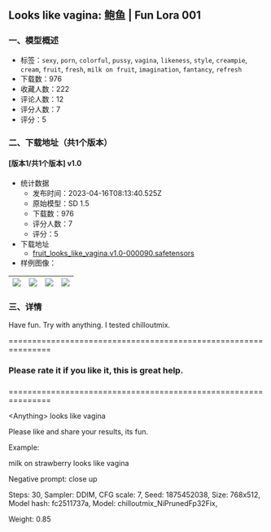 ## Looks like vagina: 鲍鱼 | Fun Lora 001
### 一、模型概述

- 标签：`sexy`, `porn`, `colorful`, `pussy`, `vagina`, `likeness`, `style`, `creampie`, `cream`, `fruit`, `fresh`, `milk on fruit`, `imagination`, `fantancy`, `refresh`
- 下载数：976
- 收藏人数：222
- 评论人数：12
- 评分人数：7
- 评分：5

### 二、下载地址（共1个版本）

#### [版本1/共1个版本] v1.0

- 统计数据
  - 发布时间：2023-04-16T08:13:40.525Z
  - 原始模型：SD 1.5
  - 下载数：976
  - 评分人数：7
  - 评分：5
- 下载地址
  - [fruit_looks_like_vagina.v1.0-000090.safetensors](https://civitai.com/api/download/models/46543)
- 样例图像：

| <img src="https://image.civitai.com/xG1nkqKTMzGDvpLrqFT7WA/4c062033-54e6-4574-4b4c-371f7d5c5000/width=450/506441.jpeg" /> | <img src="https://image.civitai.com/xG1nkqKTMzGDvpLrqFT7WA/2c1046cb-fe1a-4831-bd57-1eb83193fc00/width=450/506390.jpeg" /> | <img src="https://image.civitai.com/xG1nkqKTMzGDvpLrqFT7WA/02aef2a9-93aa-4f30-d069-365f4ce52900/width=450/506388.jpeg" /> | <img src="https://image.civitai.com/xG1nkqKTMzGDvpLrqFT7WA/e7715471-0ac1-40cf-977f-9cadc390cc00/width=450/506384.jpeg" /> |
| ---- | ---- | ---- | ---- |


### 三、详情
<p>Have fun. Try with anything. I tested chilloutmix.</p><p></p><p>===============================================================</p><h3><strong>Please rate it if you like it, this is great help.</strong></h3><h3></h3><p>===============================================================</p><p></p><p>&lt;Anything&gt; looks like vagina</p><p></p><p>Please like and share your results, its fun.</p><p></p><p>Example:</p><p>milk on strawberry looks like vagina</p><p>Negative prompt: close up</p><p>Steps: 30, Sampler: DDIM, CFG scale: 7, Seed: 1875452038, Size: 768x512, Model hash: fc2511737a, Model: chilloutmix_NiPrunedFp32Fix,</p><p>Weight: 0.85</p><p></p>